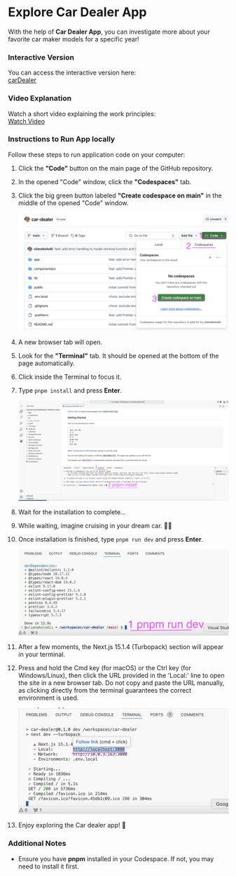# Explore Car Dealer App

With the help of **Car Dealer App**, you can investigate more about your favorite car maker models for a specific year!

### Interactive Version

You can access the interactive version here:  
[carDealer](https://car-dealer-pi.vercel.app/)

### Video Explanation

Watch a short video explaining the work principles:  
[Watch Video](https://www.loom.com/share/180016e1180a4f87a2f8d2242105a7d7?sid=1e39c7fd-f30e-43ae-ab35-d1a5a698eb52)

### Instructions to Run App locally

Follow these steps to run application code on your computer:

1. Click the **"Code"** button on the main page of the GitHub repository.
2. In the opened "Code" window, click the **"Codespaces"** tab.
3. Click the big green button labeled **"Create codespace on main"** in the middle of the opened "Code" window.

   ![Step 1](./instruction-images/Step%201.png)

4. A new browser tab will open.
5. Look for the **"Terminal"** tab. It should be opened at the bottom of the page automatically.
6. Click inside the Terminal to focus it.
7. Type `pnpm install` and press **Enter**.

   ![Step 2](./instruction-images//Step%202.png)

8. Wait for the installation to complete...
9. While waiting, imagine cruising in your dream car. 🚗✨
10. Once installation is finished, type `pnpm run dev` and press **Enter**.

    ![Step 3](./instruction-images/Step%203.png)

11. After a few moments, the Next.js 15.1.4 (Turbopack) section will appear in your terminal.
12. Press and hold the Cmd key (for macOS) or the Ctrl key (for Windows/Linux), then click the URL provided in the 'Local:' line to open the site in a new browser tab. Do not copy and paste the URL manually, as clicking directly from the terminal guarantees the correct environment is used.

    ![Step 4](./instruction-images/Step%204.png)

13. Enjoy exploring the Car dealer app! 🎉

### Additional Notes

- Ensure you have **pnpm** installed in your Codespace. If not, you may need to install it first.
